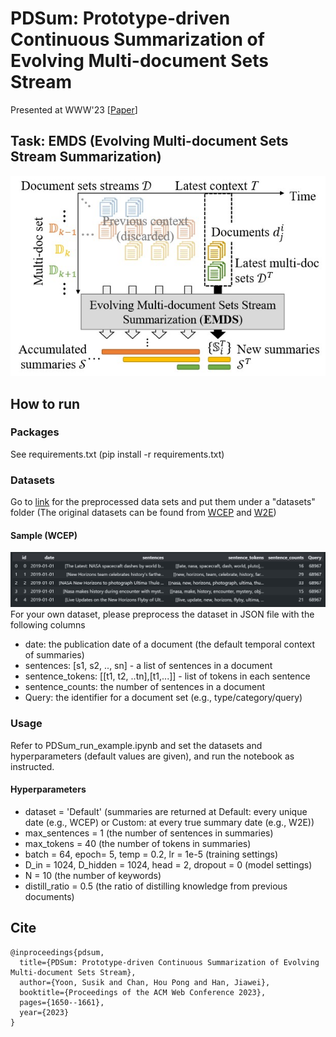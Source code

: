 # PDSum: Prototype-driven Continuous Summarization of Evolving Multi-document Sets Stream
Presented at WWW'23 [[Paper](https://dl.acm.org/doi/abs/10.1145/3543507.3583371)]

## Task: EMDS (Evolving Multi-document Sets Stream Summarization)
![EMDS](https://github.com/cliveyn/PDSum/blob/main/EMDS_fig.jpg)

## How to run

### Packages
See requirements.txt (pip install -r requirements.txt)

### Datasets
Go to [link](https://www.dropbox.com/sh/0mc7i10qype7og6/AAAARaHV_UFFc6J70YXTwGDIa?dl=0) for the preprocessed data sets and put them under a "datasets" folder
(The original datasets can be found from [WCEP](https://github.com/complementizer/wcep-mds-dataset) and [W2E](https://github.com/smutahoang/w2e))

#### Sample (WCEP)
![dataset](https://github.com/cliveyn/PDSum/blob/main/dataset_sample.jpg)
For your own dataset, please preprocess the dataset in JSON file with the following columns
- date: the publication date of a document (the default temporal context of summaries)
- sentences: [s1, s2, .., sn] - a list of sentences in a document
- sentence_tokens: [[t1, t2, ..tn],[t1,...]] - list of tokens in each sentence
- sentence_counts: the number of sentences in a document
- Query: the identifier for a document set (e.g., type/category/query)


### Usage
Refer to PDSum_run_example.ipynb and set the datasets and hyperparameters (default values are given), and run the notebook as instructed.
#### Hyperparameters
- dataset = 'Default' (summaries are returned at Default: every unique date (e.g., WCEP) or Custom: at every true summary date (e.g., W2E))
- max_sentences = 1 (the number of sentences in summaries)
- max_tokens = 40 (the number of tokens in summaries)
- batch = 64, epoch= 5, temp = 0.2, lr = 1e-5 (training settings)
- D_in = 1024, D_hidden = 1024, head = 2, dropout = 0 (model settings)
- N = 10 (the number of keywords)
- distill_ratio = 0.5 (the ratio of distilling knowledge from previous documents)


## Cite
```
@inproceedings{pdsum,
  title={PDSum: Prototype-driven Continuous Summarization of Evolving Multi-document Sets Stream},
  author={Yoon, Susik and Chan, Hou Pong and Han, Jiawei},
  booktitle={Proceedings of the ACM Web Conference 2023},
  pages={1650--1661},
  year={2023}
}
```
